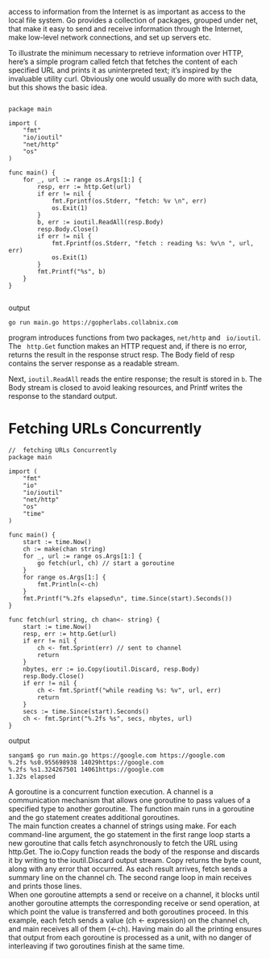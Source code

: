 
access to information from the Internet is as important as access to the local file system. Go provides a collection of packages, grouped under net, that make it easy to send and receive information through the Internet, make low-level network connections, and set up servers etc.

To illustrate the minimum necessary to retrieve information over HTTP, here’s a simple program called fetch that fetches the content of each specified URL and prints it as uninterpreted text; it’s inspired by the invaluable utility curl. Obviously one would usually do more with such data, but this shows the basic idea.


```

package main

import (
	"fmt"
	"io/ioutil"
	"net/http"
	"os"
)

func main() {
	for _, url := range os.Args[1:] {
		resp, err := http.Get(url)
		if err != nil {
			fmt.Fprintf(os.Stderr, "fetch: %v \n", err)
			os.Exit(1)
		}
		b, err := ioutil.ReadAll(resp.Body)
		resp.Body.Close()
		if err != nil {
			fmt.Fprintf(os.Stderr, "fetch : reading %s: %v\n ", url, err)
			os.Exit(1)
		}
		fmt.Printf("%s", b)
	}
}


```
output 
```
go run main.go https://gopherlabs.collabnix.com

```

program introduces functions from two packages, ` net/http ` and ` io/ioutil`. The ` http.Get` function makes an HTTP request and, if there is no error, returns the result in the response struct resp. The Body field of resp contains the server response as a readable stream.

Next, ` ioutil.ReadAll ` reads the entire response; the result is stored in `b`. The Body stream is closed to avoid leaking resources, and Printf writes the response to the standard output.

# Fetching URLs Concurrently

```
//  fetching URLs Concurrently
package main

import (
	"fmt"
	"io"
	"io/ioutil"
	"net/http"
	"os"
	"time"
)

func main() {
	start := time.Now()
	ch := make(chan string)
	for _, url := range os.Args[1:] {
		go fetch(url, ch) // start a goroutine
	}
	for range os.Args[1:] {
		fmt.Println(<-ch)
	}
	fmt.Printf("%.2fs elapsed\n", time.Since(start).Seconds())
}

func fetch(url string, ch chan<- string) {
	start := time.Now()
	resp, err := http.Get(url)
	if err != nil {
		ch <- fmt.Sprint(err) // sent to channel
		return
	}
	nbytes, err := io.Copy(ioutil.Discard, resp.Body)
	resp.Body.Close()
	if err != nil {
		ch <- fmt.Sprintf("while reading %s: %v", url, err)
		return
	}
	secs := time.Since(start).Seconds()
	ch <- fmt.Sprint("%.2fs %s", secs, nbytes, url)
}
```
output 
```
sangam$ go run main.go https://google.com https://google.com 
%.2fs %s0.955698938 14029https://google.com
%.2fs %s1.324267501 14061https://google.com
1.32s elapsed
```
A goroutine is a concurrent function execution. A channel is a communication mechanism that allows one goroutine to pass values of a specified type to another goroutine. The function main runs in a goroutine and the go statement creates additional goroutines. <br> 
The main function creates a channel of strings using make. For each command-line argument, the go statement in the first range loop starts a new goroutine that calls fetch asynchronously to fetch the URL using http.Get. The io.Copy function reads the body of the response and discards it by writing to the ioutil.Discard output stream. Copy returns the byte count, along with any error that occurred. As each result arrives, fetch sends a summary line on the channel ch. The second range loop in main receives and prints those lines. <br> 
When one goroutine attempts a send or receive on a channel, it blocks until another goroutine attempts the corresponding receive or send operation, at which point the value is transferred and both goroutines proceed. In this example, each fetch sends a value (ch <- expression) on the channel ch, and main receives all of them (<-ch). Having main do all the printing ensures that output from each goroutine is processed as a unit, with no danger of interleaving if two goroutines finish at the same time. <br> 

